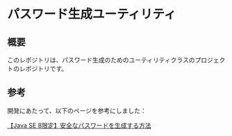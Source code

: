 # パスワード生成ユーティリティ

## 概要
このレポジトリは、パスワード生成のためのユーティリティクラスのプロジェクトのレポジトリです。

## 参考

開発にあたって、以下のページを参考にしました：

[【Java SE 8限定】安全なパスワードを生成する方法](https://www.casleyconsulting.co.jp/blog/engineer/153/)
	
